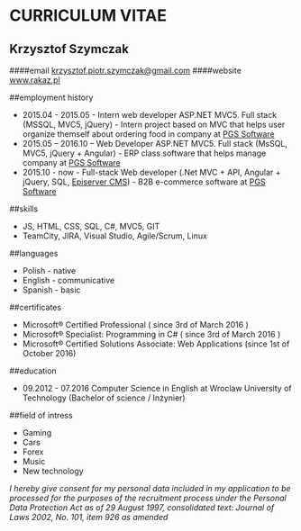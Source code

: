 # CURRICULUM VITAE

## Krzysztof Szymczak
####email
krzysztof.piotr.szymczak@gmail.com
####website
www.rakaz.pl

##employment history
* 2015.04 - 2015.05 - Intern web developer ASP.NET MVC5. Full stack (MSSQL, MVC5, jQuery) - Intern project based on MVC that helps user organize themself about ordering food in company at [PGS Software](https://www.pgs-soft.com/)
* 2015.05 – 2016.10 – Web Developer ASP.NET MVC5. Full stack (MsSQL, MVC5, jQuery + Angular) - ERP class software that helps manage company at [PGS Software](https://www.pgs-soft.com/)
* 2015.10 - now - Full-stack Web developer (.Net MVC + API, Angular + jQuery, SQL, [Episerver CMS](http://www.episerver.com/)) - B2B e-commerce software at [PGS Software](https://www.pgs-soft.com/)

##skills
* JS, HTML, CSS, SQL, C#, MVC5, GIT
* TeamCity, JIRA, Visual Studio, Agile/Scrum, Linux

##languages
* Polish - native
* English - communicative
* Spanish - basic

##certificates
* Microsoft® Certified Professional ( since 3rd of March 2016 )
* Microsoft® Specialist: Programming in C# ( since 3rd of March 2016 )
* Microsoft® Certified Solutions Associate: Web Applications (since 1st of October 2016)

##education
* 09.2012 - 07.2016 Computer Science in English at Wroclaw University of Technology (Bachelor of science / Inżynier)

##field of intress
* Gaming
* Cars
* Forex
* Music
* New technology

*I hereby give consent for my personal data included in my application to be processed for the purposes of the recruitment process under the Personal Data Protection Act as of 29 August 1997, consolidated text: Journal of Laws 2002, No. 101, item 926 as amended*
